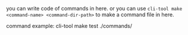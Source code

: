 you can write code of commands in here.
or you can use `cli-tool make <command-name> <command-dir-path>` to make a command file in here.

command example: 
cli-tool make test ./commands/
